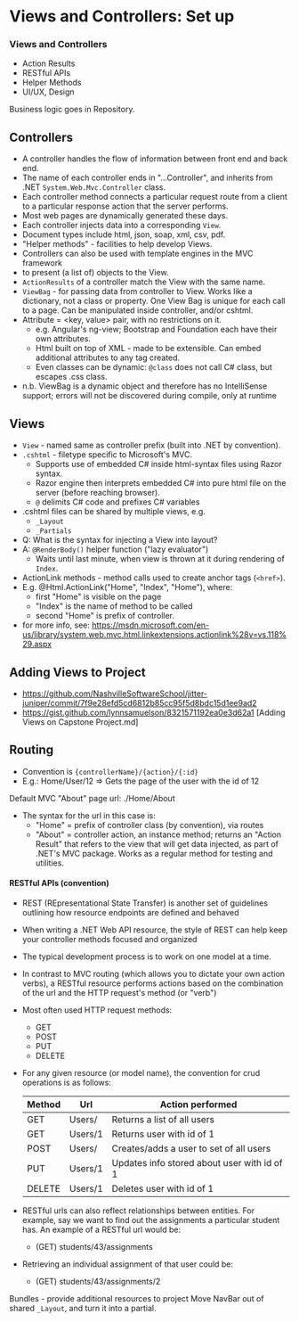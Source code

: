 # Views and Controllers: Set up

### Views and Controllers
*	Action Results
*	RESTful APIs
*	Helper Methods
*	UI/UX, Design

Business logic goes in Repository.

## Controllers
* A controller handles the flow of information between front end and back end.
* The name of each controller ends in "...Controller", and inherits from .NET `System.Web.Mvc.Controller` class.
* Each controller method connects a particular request route from a client to a particular response action that the server performs.
 * Most web pages are dynamically generated these days.
* Each controller injects data into a corresponding `View`.
 * Document types include html, json, soap, xml, csv, pdf.
* "Helper methods" - facilities to help develop Views.
* Controllers can also be used with template engines in the MVC framework
 * to present (a list of) objects to the View.
* `ActionResults` of a controller match the View with the same name.
* `ViewBag` - for passing data from controller to View.  Works like a dictionary, not a class or property.  One View Bag is unique for each call to a page.  Can be manipulated inside controller, and/or cshtml.
 * Attribute = <key, value> pair, with no restrictions on it.
   * e.g. Angular's ng-view; Bootstrap and Foundation each have their own attributes.
   * Html built on top of XML - made to be extensible. Can embed additional attributes to any tag created.
   * Even classes can be dynamic: `@class` does not call C# class, but escapes .css class.
 * n.b. ViewBag is a dynamic object and therefore has no IntelliSense support; errors will not be discovered during compile, only at runtime

## Views
* `View` - named same as controller prefix (built into .NET by convention).
* `.cshtml` - filetype specific to Microsoft's MVC.
  * Supports use of embedded C# inside html-syntax files using Razor syntax.
  * Razor engine then interprets embedded C# into pure html file on the server (before reaching browser).
  * `@` delimits C# code and prefixes C# variables
 * .cshtml files can be shared by multiple views, e.g.
   * `_Layout`
   * `_Partials`
* Q: What is the syntax for injecting a View into layout?
* A: `@RenderBody()` helper function ("lazy evaluator")
    * Waits until last minute, when view is thrown at it during rendering of `Index`.
* ActionLink methods - method calls used to create anchor tags (`<href>`).
 * E.g.
@Html.ActionLink("Home", "Index", "Home"), where:
   *	first "Home" is visible on the page
   *	"Index" is the name of method to be called
   *	second "Home" is prefix of controller.
* for more info, see: https://msdn.microsoft.com/en-us/library/system.web.mvc.html.linkextensions.actionlink%28v=vs.118%29.aspx

## Adding Views to Project
* https://github.com/NashvilleSoftwareSchool/jitter-juniper/commit/7f9e28efd5cd6812b85cc95f5d8bdc15d1ee9ad2
* https://gist.github.com/lynnsamuelson/8321571192ea0e3d62a1    [Adding Views on Capstone Project.md]

## Routing
* Convention is `{controllerName}/{action}/{:id}`
* E.g.: Home/User/12   =>   Gets the page of the user with the id of 12

Default MVC "About" page url:  ./Home/About
* The syntax for the url in this case is:
  *	"Home" = prefix of controller class (by convention), via routes
  *	"About" = controller action, an instance method; returns an "Action Result" that refers to the view that will get data injected, as part of .NET's MVC package.  Works as a regular method for testing and utilities.

#### RESTful APIs (convention)
* REST (REpresentational State Transfer) is another set of guidelines outlining how resource endpoints are defined and behaved
* When writing a .NET Web API resource, the style of REST can help keep your controller methods focused and organized
* The typical development process is to work on one model at a time.
* In contrast to MVC routing (which allows you to dictate your own action verbs), a RESTful resource performs actions based on the combination of the url and the HTTP request's method (or "verb")
* Most often used HTTP request methods:
  * GET
  * POST
  * PUT
  * DELETE
* For any given resource (or model name), the convention for crud operations is as follows:

  | Method  | Url      | Action performed |
  | ------- | -------- | ----------------------------- |
  | GET     | Users/   | Returns a list of all users   |
  | GET     | Users/1  | Returns user with id of 1     |
  | POST    | Users/   | Creates/adds a user to set of all users |
  | PUT     | Users/1  | Updates info stored about user with id of 1 |
  | DELETE  | Users/1  | Deletes user with id of 1 |

* RESTful urls can also reflect relationships between entities. For example, say we want to find out the assignments a particular student has. An example of a RESTful url would be: 
  * (GET) students/43/assignments

* Retrieving an individual assignment of that user could be: 
  * (GET) students/43/assignments/2   


Bundles - provide additional resources to project
Move NavBar out of shared `_Layout`, and turn it into a partial.
